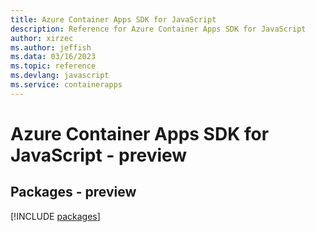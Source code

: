 ```yaml
---
title: Azure Container Apps SDK for JavaScript
description: Reference for Azure Container Apps SDK for JavaScript
author: xirzec
ms.author: jeffish
ms.data: 03/16/2023
ms.topic: reference
ms.devlang: javascript
ms.service: containerapps
---
```

# Azure Container Apps SDK for JavaScript - preview
## Packages - preview
[!INCLUDE [packages](container-apps-index.md)]
